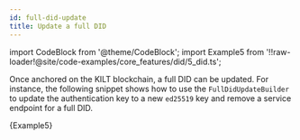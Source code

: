 ```yaml
---
id: full-did-update
title: Update a full DID
---
```


import CodeBlock from '@theme/CodeBlock';
import Example5 from '!!raw-loader!@site/code-examples/core_features/did/5_did.ts';

Once anchored on the KILT blockchain, a full DID can be updated.
For instance, the following snippet shows how to use the `FullDidUpdateBuilder` to update the authentication key to a new `ed25519` key and remove a service endpoint for a full DID.

<CodeBlock className="language-js">
  {Example5}
</CodeBlock>